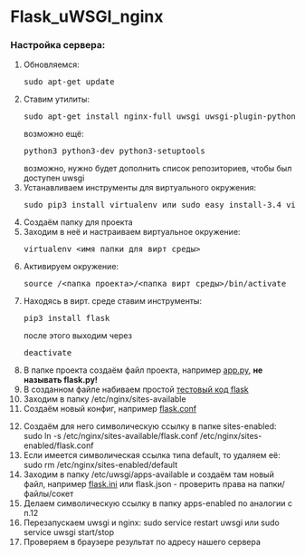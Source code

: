 # Flask_uWSGI_nginx

<h3>Настройка сервера:</h3>
<ol>
  <li>Обновляемся:<pre>sudo apt-get update</pre></li>
  <li>Ставим утилиты:<pre>sudo apt-get install nginx-full uwsgi uwsgi-plugin-python3 python3-pip</pre>возможно ещё:<pre>python3 python3-dev python3-setuptools</pre>возможно, нужно будет дополнить список репозиториев, чтобы был доступен uwsgi</li>
  <li>Устанавливаем инструменты для виртуального окружения:<pre>sudo pip3 install virtualenv или sudo easy_install-3.4 virtualenv</pre></li>
  <li>Создаём папку для проекта</li>
  <li>Заходим в неё и настраиваем виртуальное окружение:<pre>virtualenv <имя_папки_для_вирт_среды></pre></li>
  <li>Активируем окружение:<pre>source /<папка_проекта>/<папка_вирт_среды>/bin/activate</pre></li>
  <li>Находясь в вирт. среде ставим инструменты:<pre>pip3 install flask</pre>после этого выходим через<pre>deactivate</pre></li>
  <li>В папке проекта создаём файл проекта, например <a href="https://raw.githubusercontent.com/Velite/Flask_uWSGI_nginx/master/app.py">app.py</a>, <strong>не называть flask.py!</strong></li>
  <li>В созданном файле набиваем простой <a href="https://raw.githubusercontent.com/Velite/Flask_uWSGI_nginx/master/app.py">тестовый код flask</a></li>
  <li>Заходим в папку /etc/nginx/sites-available</li>
  <li>Создаём новый конфиг, например <a href="https://raw.githubusercontent.com/Velite/Flask_uWSGI_nginx/master/flask.conf">flask.conf</a></li>
</ol>
 
12. Создаём для него символическую ссылку в папке sites-enabled: sudo ln -s /etc/nginx/sites-available/flask.conf /etc/nginx/sites-enabled/flask.conf
13. Если имеется символическая ссылка типа default, то удаляем её: sudo rm /etc/nginx/sites-enabled/default
14. Заходим в папку /etc/uwsgi/apps-available и создаём там новый файл, например <a href="https://raw.githubusercontent.com/Velite/Flask_uWSGI_nginx/master/flask.ini">flask.ini</a> или flask.json - проверить права на папки/файлы/сокет
15. Делаем символическую ссылку в папку apps-enabled по аналогии с п.12
16. Перезапускаем uwsgi и nginx: sudo service restart uwsgi или sudo service uwsgi start/stop
17. Проверяем в браузере результат по адресу нашего сервера
